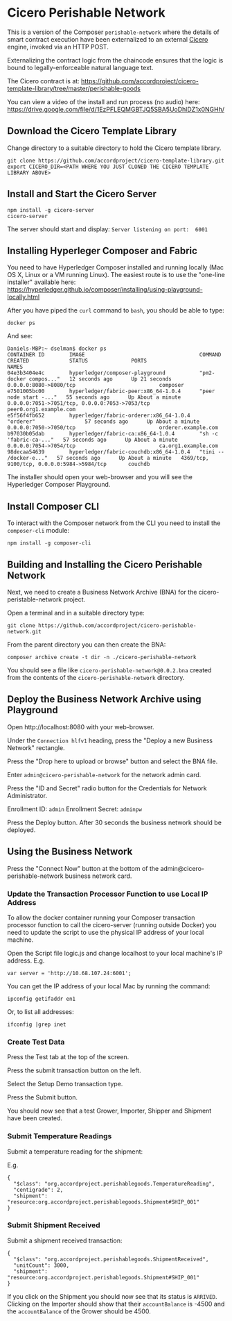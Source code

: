# Cicero Perishable Network

This is a version of the Composer `perishable-network` where the details of smart contract execution have been externalized to an external [Cicero](http://cicero-docs.readthedocs.io/en/latest/) engine, invoked via an HTTP POST.

Externalizing the contract logic from the chaincode ensures that the logic is bound to legally-enforceable natural language text.

The Cicero contract is at:
https://github.com/accordproject/cicero-template-library/tree/master/perishable-goods

You can view a video of the install and run process (no audio) here:
https://drive.google.com/file/d/1EzPFLEQMGBTJQ5SBA5UoDhlDZ1x0NGHh/

## Download the Cicero Template Library

Change directory to a suitable directory to hold the Cicero template library.

```
git clone https://github.com/accordproject/cicero-template-library.git
export CICERO_DIR=<PATH WHERE YOU JUST CLONED THE CICERO TEMPLATE LIBRARY ABOVE>
```

## Install and Start the Cicero Server

```
npm install -g cicero-server
cicero-server
```

The server should start and display: `Server listening on port:  6001`

## Installing Hyperleger Composer and Fabric

You need to have Hyperledger Composer installed and running locally (Mac OS X, Linux or a VM running Linux). The easiest route is to use the "one-line installer" available here: https://hyperledger.github.io/composer/installing/using-playground-locally.html

After you have piped the `curl` command to `bash`, you should be able to type:

```
docker ps
```

And see:

```
Daniels-MBP:~ dselman$ docker ps
CONTAINER ID        IMAGE                                     COMMAND                  CREATED             STATUS              PORTS                                            NAMES
04e3b3404e4c        hyperledger/composer-playground           "pm2-docker compos..."   12 seconds ago      Up 21 seconds       0.0.0.0:8080->8080/tcp                           composer
e7501005bc00        hyperledger/fabric-peer:x86_64-1.0.4      "peer node start -..."   55 seconds ago      Up About a minute   0.0.0.0:7051->7051/tcp, 0.0.0.0:7053->7053/tcp   peer0.org1.example.com
e5f56f4fb652        hyperledger/fabric-orderer:x86_64-1.0.4   "orderer"                57 seconds ago      Up About a minute   0.0.0.0:7050->7050/tcp                           orderer.example.com
b97030b05dab        hyperledger/fabric-ca:x86_64-1.0.4        "sh -c 'fabric-ca-..."   57 seconds ago      Up About a minute   0.0.0.0:7054->7054/tcp                           ca.org1.example.com
98decaa54639        hyperledger/fabric-couchdb:x86_64-1.0.4   "tini -- /docker-e..."   57 seconds ago      Up About a minute   4369/tcp, 9100/tcp, 0.0.0.0:5984->5984/tcp       couchdb
```

The installer should open your web-browser and you will see the Hyperledger Composer Playground.

## Install Composer CLI

To interact with the Composer network from the CLI you need to install the `composer-cli` module:

```
npm install -g composer-cli
```

## Building and Installing the Cicero Perishable Network

Next, we need to create a Business Network Archive (BNA) for the cicero-peristable-network project.

Open a terminal and in a suitable directory type:

```
git clone https://github.com/accordproject/cicero-perishable-network.git
```

From the parent directory you can then create the BNA:

```
composer archive create -t dir -n ./cicero-perishable-network
```

You should see a file like `cicero-perishable-network@0.0.2.bna` created from the contents of the `cicero-perishable-network` directory.

## Deploy the Business Network Archive using Playground

Open http://localhost:8080 with your web-browser.

Under the `Connection hlfv1` heading, press the "Deploy a new Business Network" rectangle.

Press the "Drop here to upload or browse" button and select the BNA file.

Enter `admin@cicero-perishable-network` for the network admin card.

Press the "ID and Secret" radio button for the Credentials for Network Administrator.

Enrollment ID: `admin`
Enrollment Secret: `adminpw`

Press the Deploy button. After 30 seconds the business network should be deployed.

## Using the Business Network

Press the "Connect Now" button at the bottom of the admin@cicero-perishable-network business network card.

### Update the Transaction Processor Function to use Local IP Address

To allow the docker container running your Composer transaction processor function to call the cicero-server (running outside Docker) you need to update the script to use the physical IP address of your local machine.

Open the Script file logic.js and change localhost to your local machine's IP address. E.g.

```
var server = 'http://10.68.107.24:6001';
```

You can get the IP address of your local Mac by running the command:

```
ipconfig getifaddr en1
```

Or, to list all addresses:

```
ifconfig |grep inet
```

### Create Test Data

Press the Test tab at the top of the screen.

Press the submit transaction button on the left.

Select the Setup Demo transaction type.

Press the Submit button.

You should now see that a test Grower, Importer, Shipper and Shipment have been created.

### Submit Temperature Readings

Submit a temperature reading for the shipment:

E.g.

```
{
  "$class": "org.accordproject.perishablegoods.TemperatureReading",
  "centigrade": 2,
  "shipment": "resource:org.accordproject.perishablegoods.Shipment#SHIP_001"
}
```

### Submit Shipment Received

Submit a shipment received transaction:

```
{
  "$class": "org.accordproject.perishablegoods.ShipmentReceived",
  "unitCount": 3000,
  "shipment": "resource:org.accordproject.perishablegoods.Shipment#SHIP_001"
}
```

If you click on the Shipment you should now see that its status is `ARRIVED`. Clicking on the Importer should show that their `accountBalance` is -4500 and the `accountBalance` of the Grower should be 4500.



